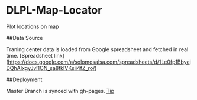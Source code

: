 # DLPL-Map-Locator
Plot locations on map

##Data Source

Traning center data is loaded from Google spreadsheet and fetched in real time.
[Spreadsheet link] (https://docs.google.com/a/solomosalsa.com/spreadsheets/d/1Le0fp1BbyejDQhAIxgyJvl1ON_sa8tkIVKsii4fZ_ro/)

##Deployment 

Master Branch is synced with gh-pages. [Tip](http://brettterpstra.com/2012/09/26/github-tip-easily-sync-your-master-to-github-pages/)
